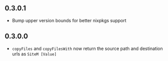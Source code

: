 ## 0.3.0.1
- Bump upper version bounds for better nixpkgs support

## 0.3.0.0
- `copyFiles` and `copyFilesWith` now return the source path and destination urls as  `SiteM [Value]`
